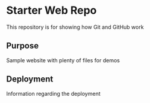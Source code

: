 # Starter Web Repo

This repository is for showing how Git and GitHub work

## Purpose

Sample website with plenty of files for demos

## Deployment

Information regarding the deployment
